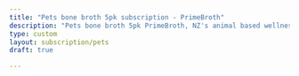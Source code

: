 ```yaml
---
title: "Pets bone broth 5pk subscription - PrimeBroth"
description: "Pets bone broth 5pk PrimeBroth, NZ's animal based wellness drink for pets"
type: custom
layout: subscription/pets
draft: true

---
```



